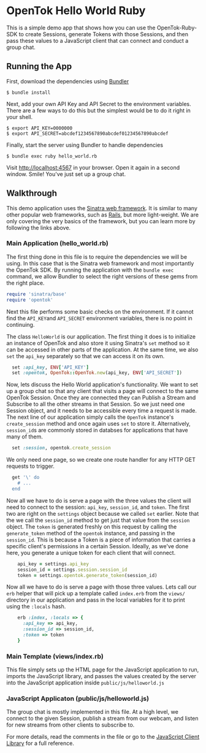# OpenTok Hello World Ruby

This is a simple demo app that shows how you can use the OpenTok-Ruby-SDK to create Sessions,
generate Tokens with those Sessions, and then pass these values to a JavaScript client that can
connect and conduct a group chat.

## Running the App

First, download the dependencies using [Bundler](http://bundler.io)

```
$ bundle install
```

Next, add your own API Key and API Secret to the environment variables. There are a few ways to do
this but the simplest would be to do it right in your shell.

```
$ export API_KEY=0000000
$ export API_SECRET=abcdef1234567890abcdef01234567890abcdef
```

Finally, start the server using Bundler to handle dependencies

```
$ bundle exec ruby hello_world.rb
```

Visit <http://localhost:4567> in your browser. Open it again in a second window. Smile! You've just
set up a group chat.

## Walkthrough

This demo application uses the [Sinatra web framework](http://www.sinatrarb.com/). It is similar to
many other popular web frameworks, such as [Rails](http://rubyonrails.org/), but more light-weight.
We are only covering the very basics of the framework, but you can learn more by following the links
above.

### Main Application (hello_world.rb)

The first thing done in this file is to require the dependencies we will be using. In this case that
is the Sinatra web framework and most importantly the OpenTok SDK. By running the application with
the `bundle exec` command, we allow Bundler to select the right versions of these gems from the
right place.

```ruby
require 'sinatra/base'
require 'opentok'
```

Next this file performs some basic checks on the environment. If it cannot find the `API_KEY`and
`API_SECRET` environment variables, there is no point in continuing.

The class `HelloWorld` is our application. The first thing it does is to initialize an instance of
OpenTok and also store it using Sinatra's `set` method so it can be accessed in other parts of the
application. At the same time, we also `set` the `api_key` separately so that we can access
it on its own.

```ruby
  set :api_key, ENV['API_KEY']
  set :opentok, OpenTok::OpenTok.new(api_key, ENV['API_SECRET'])
```

Now, lets discuss the Hello World application's functionality. We want to set up a group chat so
that any client that visits a page will connect to the same OpenTok Session. Once they are connected
they can Publish a Stream and Subscribe to all the other streams in that Session. So we just need
one Session object, and it needs to be accessible every time a request is made. The next line of our
application simply calls the `OpenTok` instance's `create_session` method and once again uses `set`
to store it. Alternatively, `session_id`s are commonly stored in databses for applications that have
many of them.

```ruby
  set :session, opentok.create_session
```

We only need one page, so we create one route handler for any HTTP GET requests to trigger.

```ruby
  get '\' do
    # ...
  end
```

Now all we have to do is serve a page with the three values the client will need to connect to the
session: `api_key`, `session_id`, and `token`. The first two are right on the `settings` object
because we called `set` earlier. Note that the we call the `session_id` method to get just that
value from the `session` object. The `token` is generated freshly on this request by calling the
`generate_token` method of the `opentok` instance, and passing in the `session_id`. This is because
a Token is a piece of information that carries a specific client's permissions in a certain Session.
Ideally, as we've done here, you generate a unique token for each client that will connect.

```ruby
    api_key = settings.api_key
    session_id = settings.session.session_id
    token = settings.opentok.generate_token(session_id)
```

Now all we have to do is serve a page with those three values. Lets call our `erb` helper that will
pick up a template called `index.erb` from the `views/` directory in our application and pass in
the local variables for it to print using the `:locals` hash.

```ruby
    erb :index, :locals => {
      :api_key => api_key,
      :session_id => session_id,
      :token => token
    }
```

### Main Template (views/index.rb)

This file simply sets up the HTML page for the JavaScript application to run, imports the
JavaScript library, and passes the values created by the server into the JavaScript application
inside `public/js/helloworld.js`

### JavaScript Applicaton (public/js/helloworld.js)

The group chat is mostly implemented in this file. At a high level, we connect to the given
Session, publish a stream from our webcam, and listen for new streams from other clients to
subscribe to.

For more details, read the comments in the file or go to the
[JavaScript Client Library](http://tokbox.com/opentok/libraries/client/js/) for a full reference.
